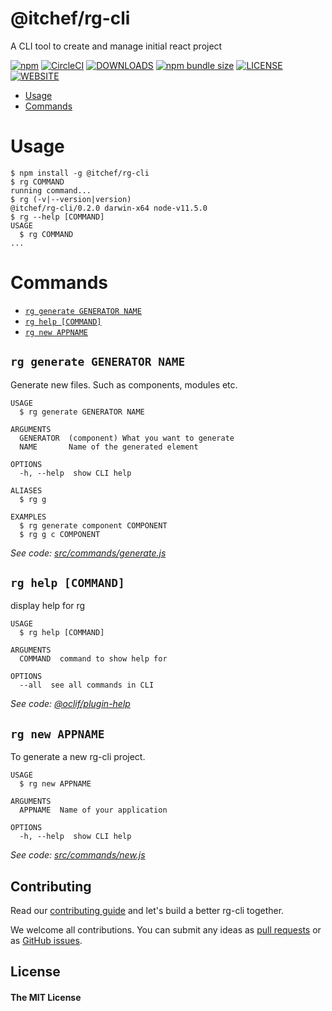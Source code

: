 @itchef/rg-cli
==============

A CLI tool to create and manage initial react project

[![npm](https://img.shields.io/npm/v/@itchef/rg-cli?style=for-the-badge&cacheSeconds=360)](https://npmjs.org/package/@itchef/rg-cli)
[![CircleCI](https://img.shields.io/circleci/build/github/itchef/rg-cli?style=for-the-badge&cacheSeconds=360&logo=CircleCi&circle-token=ae9a68f7db509eb9281e2890eac3f50af93dabd9)](https://circleci.com/gh/itchef/rg-cli)
[![DOWNLOADS](https://img.shields.io/npm/dm/@itchef/rg-cli?style=for-the-badge&cacheSeconds=360)](https://npmjs.org/package/@itchef/rg-cli)
[![npm bundle size](https://img.shields.io/bundlephobia/min/@itchef/rg-cli?style=for-the-badge&cacheSeconds=360)](https://bundlephobia.com/result?p=@itchef/rg-cli)
[![LICENSE](https://img.shields.io/npm/l/@itchef/rg-cli?style=for-the-badge&cacheSeconds=360)
](./LICENSE)
[![WEBSITE](https://img.shields.io/badge/Official-Website-blue?style=for-the-badge&cacheSeconds=360)
](https://itchef.github.io/rg-cli)

<!-- toc -->
* [Usage](#usage)
* [Commands](#commands)
<!-- tocstop -->
# Usage
<!-- usage -->
```sh-session
$ npm install -g @itchef/rg-cli
$ rg COMMAND
running command...
$ rg (-v|--version|version)
@itchef/rg-cli/0.2.0 darwin-x64 node-v11.5.0
$ rg --help [COMMAND]
USAGE
  $ rg COMMAND
...
```
<!-- usagestop -->
# Commands
<!-- commands -->
* [`rg generate GENERATOR NAME`](#rg-generate-generator-name)
* [`rg help [COMMAND]`](#rg-help-command)
* [`rg new APPNAME`](#rg-new-appname)

## `rg generate GENERATOR NAME`

Generate new files. Such as components, modules etc.

```
USAGE
  $ rg generate GENERATOR NAME

ARGUMENTS
  GENERATOR  (component) What you want to generate
  NAME       Name of the generated element

OPTIONS
  -h, --help  show CLI help

ALIASES
  $ rg g

EXAMPLES
  $ rg generate component COMPONENT
  $ rg g c COMPONENT
```

_See code: [src/commands/generate.js](https://github.com/ITChef/rg-cli/blob/v0.2.0/src/commands/generate.js)_

## `rg help [COMMAND]`

display help for rg

```
USAGE
  $ rg help [COMMAND]

ARGUMENTS
  COMMAND  command to show help for

OPTIONS
  --all  see all commands in CLI
```

_See code: [@oclif/plugin-help](https://github.com/oclif/plugin-help/blob/v2.1.6/src/commands/help.ts)_

## `rg new APPNAME`

To generate a new rg-cli project.

```
USAGE
  $ rg new APPNAME

ARGUMENTS
  APPNAME  Name of your application

OPTIONS
  -h, --help  show CLI help
```

_See code: [src/commands/new.js](https://github.com/ITChef/rg-cli/blob/v0.2.0/src/commands/new.js)_
<!-- commandsstop -->

## Contributing

Read our [contributing guide](./CONTRIBUTING.md) and let's build a better rg-cli together.

We welcome all contributions. You can submit any ideas as [pull requests](https://github.com/itchef/rg-cli/pulls) or as [GitHub issues](https://github.com/itchef/rg-cli/issues).

## License
#### The MIT License
